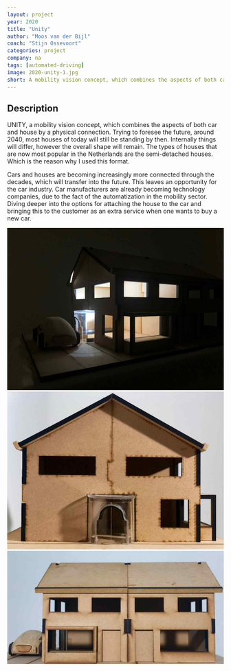 ```yaml
---
layout: project
year: 2020
title: "Unity"
author: "Moos van der Bijl"
coach: "Stijn Ossevoort"
categories: project
company: na
tags: [automated-driving]
image: 2020-unity-1.jpg
short: A mobility vision concept, which combines the aspects of both car and house by a physical connection.
---
```


## Description
UNITY, a mobility vision concept, which combines the aspects of both car and house by a physical connection. Trying to foresee the future, around 2040, most houses of today will still be standing by then. Internally things will differ, however the overall shape will remain. The types of houses that are now most popular in the Netherlands are the semi-detached houses. Which is the reason why I used this format.

Cars and houses are becoming increasingly more connected through the decades, which will transfer into the future. This leaves an opportunity for the car industry. Car manufacturers are already becoming technology companies, due to the fact of the automatization in the mobility sector. Diving deeper into the options for attaching the house to the car and bringing this to the customer as an extra service when one wants to buy a new car.

<div class="project-image">
  <img src="/assets/img/2020-unity-2.jpg">
</div>
<div class="project-image">
  <img src="/assets/img/2020-unity-3.jpg">
</div>
<div class="project-image">
  <img src="/assets/img/2020-unity-4.jpg">
</div>
